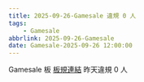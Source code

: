 ```yaml
---
title: 2025-09-26-Gamesale 違規 0 人
tags:
    - Gamesale
abbrlink: 2025-09-26-Gamesale
date: Gamesale-2025-09-26 12:00:00
---
```

Gamesale 板 [板規連結](https://www.ptt.cc/bbs/Gossiping/M.1637425085.A.07D.html)
昨天違規 0 人
